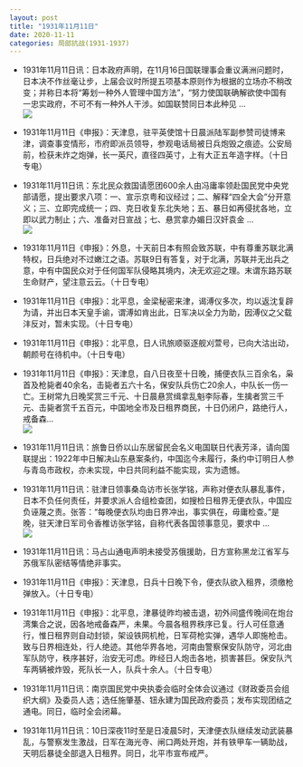 ```yaml
---
layout: post
title: "1931年11月11日"
date: 2020-11-11
categories: 局部抗战(1931-1937)
---
```


<meta name="referrer" content="no-referrer" />

- 1931年11月11日讯：日本政府声明，在11月16日国联理事会重议满洲问题时，日本决不作丝毫让步，上届会议时所提五项基本原则作为根据的立场亦不稍改变；并称日本将“筹划一种外人管理中国方法”，“努力使国联确解欲使中国有一忠实政府，不可不有一种外人干涉。如国联赞同日本此种见 ... <br/><img src="https://wx4.sinaimg.cn/large/aca367d8ly1gklhgeu6yrj20c809zdfv.jpg" />

- 1931年11月11日《申报》：天津息，驻平英使馆十日晨派陆军副参赞司徒博来津，调查事变情形，市府即派员领导，参观电话局被日兵炮毁之痕迹。公安局前，检获未炸之炮弹，长一英尺，直径四英寸，上有大正五年造字样。（十日专电） 

- 1931年11月11日讯：东北民众救国请愿团600余人由冯庸率领赴国民党中央党部请愿，提出要求八项：一、宣示京粤和议经过；二、解释“四全大会”分开意义；三、立即完成统一；四、克日收复东北失地；五、暴日如再侵扰各地，立即以武力制止；六、准备对日宣战；七、悬赏拿办媚日汉奸袁金 ... <br/><img src="https://wx2.sinaimg.cn/large/aca367d8ly1gkldziw887j20c80ay0st.jpg" />

- 1931年11月11日《申报》：外息，十天前日本有照会致苏联，中有尊重苏联北满特权，日兵绝对不过嫩江之语。苏联9日有答复，对于北满，苏联并无出兵之意，中有中国民众对于任何国军队侵略其境内，决无欢迎之理。末谓东路苏联生命财产，望注意云云。（十日专电） 

- 1931年11月11日《申报》：北平息，金梁秘密来津，谒溥仪多次，均以返沈复辟为请，并出日本天皇手谕，谓溥如肯出此，日军决以全力为助，因溥仪之父载沣反对，暂未实现。（十日专电） 

- 1931年11月11日《申报》：北平息，日人讯旅顺驱逐舰刈萱号，已向大沽出动，朝颜号在待机中。（十日专电） 

- 1931年11月11日《申报》：天津息，自八日夜至十日晚，捕便衣队三百余名，枭首及枪毙者40余名，击毙者五六十名，保安队兵伤亡20余人，中队长一伤一亡。王树常九日晚奖赏三千元、十日晨悬赏缉拿乱魁李际春，生擒者赏三千元、击毙者赏千五百元，中国地全市及日租界商民，十日仍闭户，路绝行人，戒备森... <br/><img src="https://wx1.sinaimg.cn/large/aca367d8ly1gkl71ux79pj20c8090wei.jpg" />

- 1931年11月11日讯：旅鲁日侨以山东居留民会名义电国联日代表芳泽，请向国联提出：1922年中日解决山东悬案条约，中国迄今未履行，条约中订明日人参与青岛市政权，亦未实现，中日共同利益不能实现，实为遗憾。 

- 1931年11月11日讯：驻津日领事桑岛访市长张学铭，声称对便衣队暴乱事件，日本不负任何责任，并要求派人合组检查团，如搜检日租界无便衣队，中国应负诬蔑之责。张答：“每晚便衣队均由日界冲出，事实俱在，毋庸检查。”是晚，驻天津日军司令香椎访张学铭，自称代表各国领事意见，要求中 ... <br/><img src="https://wx2.sinaimg.cn/large/aca367d8ly1gkl3kwxch9j20c8090dfv.jpg" />

- 1931年11月11日讯：马占山通电声明未接受苏俄援助，日方宣称黑龙江省军与苏俄军队密结等情绝非事实。 

- 1931年11月11日《申报》：天津息，日兵十日晚下令，便衣队欲入租界，须缴枪弹放入。（十日专电） 

- 1931年11月11日《申报》：北平息，津暴徒昨均被击退，初外间盛传晚间在炮台湾集合之说，因各地戒备森严，未果。今晨各租界秩序已复。行人可任意通行，惟日租界则自动封锁，架设铁网机枪，日军荷枪实弹，遇华人即施枪击。致与日界相连处，行人绝迹。其他华界各地，河南由警察保安队防守，河北由军队防守，秩序甚好，治安无可虑。昨经日人炮击各地，损害甚巨。保安队汽车两辆被炸毁，死队长一人，队兵十余人。（十日专电）

- 1931年11月11日讯：南京国民党中央执委会临时全体会议通过《财政委员会组织大纲》及委员人选；选任施肇基、钮永建为国民政府委员；发布实现团结之通电。同日，临时全会闭幕。 

- 1931年11月11日讯：10日深夜11时至是日凌晨5时，天津便衣队继续发动武装暴乱，与警察发生激战，日军在海光寺、闸口两处开炮，并有铁甲车一辆助战，天明后暴徒全部退入日租界。同日，北平市宣布戒严。 

